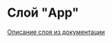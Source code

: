 # Слой "App"

[Описание слоя из документации](https://feature-sliced.design/ru/docs/reference/layers#app)
